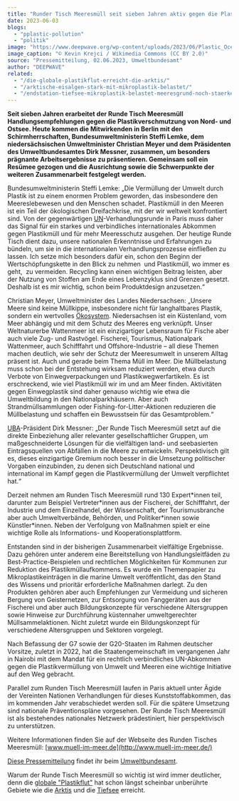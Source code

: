 ```yaml
---
title: "Runder Tisch Meeresmüll seit sieben Jahren aktiv gegen die Plastikverschmutzung von Nord- und Ostsee"
date: 2023-06-03
blogs: 
  - "pplastic-pollution"
  - "politik"
image: "https://www.deepwave.org/wp-content/uploads/2023/06/Plastic_Ocean_4408273247-scaled.jpg"
image_caption: "© Kevin Krejci / Wikimedia Commons (CC BY 2.0)"
source: "Pressemitteilung, 02.06.2023, Umweltbundesamt"
author: "DEEPWAVE"
related: 
  - "/die-globale-plastikflut-erreicht-die-arktis/"
  - "/arktische-eisalgen-stark-mit-mikroplastik-belastet/"
  - "/endstation-tiefsee-mikroplastik-belastet-meeresgrund-noch-staerker-als-angenommen/"
---
```


**Seit sieben Jahren erarbeitet der Runde Tisch Meeresmüll Handlungsempfehlungen gegen die Plastikverschmutzung von Nord- und Ostsee. Heute kommen die Mitwirkenden in Berlin mit den Schirmherrschaften, Bundesumweltministerin Steffi Lemke, dem niedersächsischen Umweltminister Christian Meyer und dem Präsidenten des Umweltbundesamtes Dirk Messner, zusammen, um besonders prägnante Arbeitsergebnisse zu präsentieren. Gemeinsam soll ein Resümee gezogen und die Ausrichtung sowie die Schwerpunkte der weiteren Zusammenarbeit festgelegt werden.**

Bundesumweltministerin Steffi Lemke: „Die Vermüllung der Umwelt durch Plastik ist zu einem enormen Problem geworden, das insbesondere den Meereslebewesen und den Menschen schadet. Plastikmüll in den Meeren ist ein Teil der ökologischen Dreifachkrise, mit der wir weltweit konfrontiert sind. Von der gegenwärtigen ⁠[UN](https://www.umweltbundesamt.de/service/glossar/u?tag=UN#alphabar)⁠-Verhandlungsrunde in Paris muss daher das Signal für ein starkes und verbindliches internationales Abkommen gegen Plastikmüll und für mehr Meeresschutz ausgehen. Der heutige Runde Tisch dient dazu, unsere nationalen Erkenntnisse und Erfahrungen zu bündeln, um sie in die internationalen Verhandlungsprozesse einfließen zu lassen. Ich setze mich besonders dafür ein, schon den Beginn der Wertschöpfungskette in den Blick zu nehmen  und Plastikmüll, wo immer es geht,  zu vermeiden. Recycling kann einen wichtigen Beitrag leisten, aber der Nutzung von Stoffen am Ende eines Lebenzyklus sind Grenzen gesetzt. Deshalb ist es mir wichtig, schon beim Produktdesign anzusetzen.“

Christian Meyer, Umweltminister des Landes Niedersachsen: „Unsere Meere sind keine Müllkippe, insbesondere nicht für langhaltbares Plastik, sondern ein wertvolles ⁠[Ökosystem](https://www.umweltbundesamt.de/service/glossar/%C3%B6?tag=kosystem#alphabar)⁠. Niedersachsen ist ein Küstenland, vom Meer abhängig und mit dem Schutz des Meeres eng verknüpft. Unser Weltnaturerbe Wattenmeer ist ein einzigartiger Lebensraum für Fische aber auch viele Zug- und Rastvögel. Fischerei, Tourismus, Nationalpark Wattenmeer, auch Schifffahrt und Offshore-Industrie – all diese Themen machen deutlich, wie sehr der Schutz der Meeresumwelt in unserem Alltag präsent ist. Auch und gerade beim Thema Müll im Meer. Die Müllbelastung muss schon bei der Entstehung wirksam reduziert werden, etwa durch Verbote von Einwegverpackungen und Plastikwegwerfartikeln. Es ist erschreckend, wie viel Plastikmüll wir im und am Meer finden. Aktivitäten gegen Einwegplastik sind daher genauso wichtig wie etwa die Umweltbildung in den Nationalparkhäusern. Aber auch Strandmüllsammlungen oder Fishing-for-Litter-Aktionen reduzieren die Müllbelastung und schaffen ein Bewusstsein für das Gesamtproblem.“

⁠[UBA](https://www.umweltbundesamt.de/service/glossar/u?tag=UBA#alphabar)⁠-Präsident Dirk Messner: „Der Runde Tisch Meeresmüll setzt auf die direkte Einbeziehung aller relevanter gesellschaftlicher Gruppen, um maßgeschneiderte Lösungen für die vielfältigen land- und seebasierten Eintragsquellen von Abfällen in die Meere zu entwickeln. Perspektivisch gilt es, dieses einzigartige Gremium noch besser in die Umsetzung politischer Vorgaben einzubinden, zu denen sich Deutschland national und international im Kampf gegen die Plastikvermüllung der Umwelt verpflichtet hat.“

Derzeit nehmen am Runden Tisch Meeresmüll rund 130 Expert\*innen teil, darunter zum Beispiel Vertreter\*innen aus der Fischerei, der Schifffahrt, der Industrie und dem Einzelhandel, der Wissenschaft, der Tourismusbranche aber auch Umweltverbände, Behörden, und Politiker\*innen sowie Künstler\*innen. Neben der Verfolgung von Maßnahmen spielt er eine wichtige Rolle als Informations- und Kooperationsplattform.

Entstanden sind in der bisherigen Zusammenarbeit vielfältige Ergebnisse. Dazu gehören unter anderem eine Bereitstellung von Handlungsleitfäden zu Best-Practice-Beispielen und rechtlichen Möglichkeiten für Kommunen zur Reduktion des Plastikmüllaufkommens. Es wurde ein Themenpapier zu Mikroplastikeinträgen in die marine Umwelt veröffentlicht, das den Stand des Wissens und prioritär erforderliche Maßnahmen darlegt. Zu den Produkten gehören aber auch Empfehlungen zur Vermeidung und sicheren Bergung von Geisternetzen, zur Entsorgung von Fanggeräten aus der Fischerei und aber auch Bildungskonzepte für verschiedene Altersgruppen sowie Hinweise zur Durchführung küstennaher umweltgerechter Müllsammelaktionen. Nicht zuletzt wurde ein Bildungskonzept für verschiedene Altersgruppen und Sektoren vorgelegt.

Nach Befassung der G7 sowie der G20-Staaten im Rahmen deutscher Vorsitze, zuletzt in 2022, hat die Staatengemeinschaft im vergangenen Jahr in Nairobi mit dem Mandat für ein rechtlich verbindliches UN-Abkommen gegen die Plastikvermüllung von Umwelt und Meeren eine wichtige Initiative auf den Weg gebracht.

Parallel zum Runden Tisch Meeresmüll laufen in Paris aktuell unter Ägide der Vereinten Nationen Verhandlungen für dieses Kunststoffabkommen, das im kommenden Jahr verabschiedet werden soll. Für die spätere Umsetzung sind nationale Präventionspläne vorgesehen. Der Runde Tisch Meeresmüll ist als bestehendes nationales Netzwerk prädestiniert, hier perspektivisch zu unterstützen.

Weitere Informationen finden Sie auf der Webseite des Runden Tisches Meeresmüll: [www.muell-im-meer.de](http://www.muell-im-meer.de/)

[Diese Pressemitteilung](https://www.umweltbundesamt.de/presse/pressemitteilungen/runder-tisch-meeresmuell-seit-sieben-jahren-aktiv) findet ihr beim [Umweltbundesamt](https://www.umweltbundesamt.de/).

Warum der Runde Tisch Meeresmüll so wichtig ist wird immer deutlicher, denn die [globale "Plastikflut"](https://www.deepwave.org/die-globale-plastikflut-erreicht-die-arktis/) hat schon längst scheinbar unberührte Gebiete wie die [Arktis](https://www.deepwave.org/arktische-eisalgen-stark-mit-mikroplastik-belastet/) und die [Tiefsee](https://www.deepwave.org/endstation-tiefsee-mikroplastik-belastet-meeresgrund-noch-staerker-als-angenommen/) erreicht.
